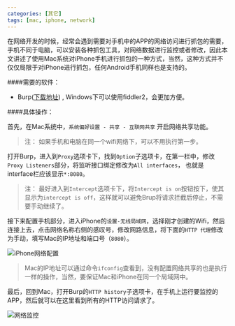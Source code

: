 ```yaml
---
categories: [其它]
tags: [mac, iphone, network]
---
```


在网络开发的时候，经常会遇到需要对手机中的APP的网络访问进行抓包的需要，手机不同于电脑，可以安装各种抓包工具，对网络数据进行监控或者修改，因此本文讲述了使用Mac系统对iPhone手机进行抓包的一种方式，当然，这种方式并不仅仅局限于对iPhone进行抓包，任何Android手机同样也是支持的。

<!--more-->
####需要的软件：

- Burp([下载地址](http://cloud.letv.com/s/zKQCtu7Xe)) , Windows下可以使用fiddler2，会更加方便。
​

####具体操作：

首先，在Mac系统中，`系统偏好设置 - 共享 - 互联网共享` 开启网络共享功能。

> 注： 如果手机和电脑在同一个wifi网络下，可以不用执行第一步。

打开Burp，进入到`Proxy`选项卡下，找到`Option`子选项卡，在第一栏中，修改`Proxy Listeners`部分，将监听接口绑定修改为`All interfaces`， 也就是interface栏应该显示`*:8080`。

> 注： 最好进入到`Intercept`选项卡下，将`Intercept is on`按钮按下，使其显示为`intercept is off`，这样就可以避免Brup将请求拦截后停止，不需要手动继续了。

接下来配置手机部分，进入iPhone的`设置-无线局域网`，选择刚才创建的Wifi，然后连接上去，点击网络名称右侧的感叹号，修改网路信息，将下面的`HTTP 代理`修改为手动，填写Mac的IP地址和端口号（`8080`）。

![iPhone网络配置](http://agiledev-arsenals.stor.sinaapp.com/photos/4c9b8ea151f9d6718e85c66d3221c5a1.jpeg)

> Mac的IP地址可以通过命令`ifconfig`查看到，没有配置网络共享的也是执行一样的操作，当然，要保证Mac和iPhone在同一个局域网中。


最后，回到Mac，打开Burp的`HTTP history`子选项卡，在手机上运行要监控的APP，然后就可以在这里看到所有的HTTP访问请求了。

![网络监控](http://agiledev-arsenals.stor.sinaapp.com/photos/3ad80c48c33f24b8bd6904c8c41d3375.png)
